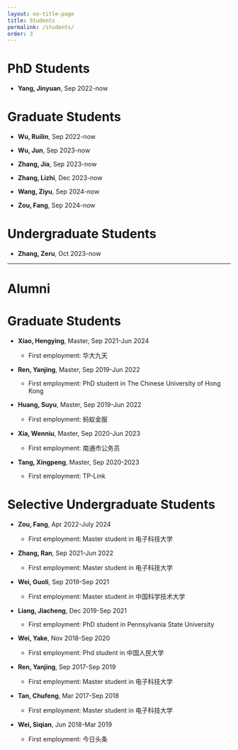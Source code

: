 ```yaml
---
layout: no-title-page
title: Students
permalink: /students/
order: 3
---
```


# PhD Students

* **Yang, Jinyuan**, Sep 2022-now

# Graduate Students

* **Wu, Ruilin**, Sep 2022-now

* **Wu, Jun**, Sep 2023-now

* **Zhang, Jia**, Sep 2023-now

* **Zhang, Lizhi**, Dec 2023-now

* **Wang, Ziyu**, Sep 2024-now

* **Zou, Fang**, Sep 2024-now

# Undergraduate Students

* **Zhang, Zeru**, Oct 2023-now

---

# Alumni

# Graduate Students

* **Xiao, Hengying**, Master, Sep 2021-Jun 2024
  * First employment: 华大九天

* **Ren, Yanjing**, Master, Sep 2019-Jun 2022
  * First employment: PhD student in The Chinese University of Hong Kong

* **Huang, Suyu**, Master, Sep 2019-Jun 2022
  * First employment: 蚂蚁金服

* **Xia, Wenniu**, Master, Sep 2020-Jun 2023
  * First employment: 南通市公务员

* **Tang, Xingpeng**, Master, Sep 2020-2023
  * First employment: TP-Link

# Selective Undergraduate Students

* **Zou, Fang**, Apr 2022-July 2024
  * First employment: Master student in 电子科技大学

* **Zhang, Ran**, Sep 2021-Jun 2022
  * First employment: Master student in 电子科技大学

* **Wei, Guoli**, Sep 2019-Sep 2021
  * First employment: Master student in 中国科学技术大学

* **Liang, Jiacheng**, Dec 2019-Sep 2021
  * First employment: PhD student in Pennsylvania State University

* **Wei, Yake**, Nov 2018-Sep 2020
  * First employment: Phd student in 中国人民大学

* **Ren, Yanjing**, Sep 2017-Sep 2019
  * First employment: Master student in 电子科技大学

* **Tan, Chufeng**, Mar 2017-Sep 2018
  * First employment: Master student in 电子科技大学

* **Wei, Siqian**, Jun 2018-Mar 2019
  * First employment: 今日头条
